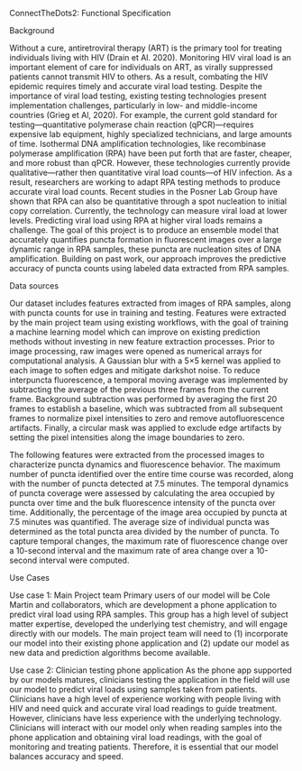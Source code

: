 ConnectTheDots2: Functional Specification

Background

Without a cure, antiretroviral therapy (ART) is the primary tool for treating individuals living with HIV (Drain et Al. 2020). Monitoring HIV viral load is an important element of care for individuals on ART, as virally suppressed patients cannot transmit HIV to others. As a result, combating the HIV epidemic requires timely and accurate viral load testing.
Despite the importance of viral load testing, existing testing technologies present implementation challenges, particularly in low- and middle-income countries (Grieg et Al, 2020). For example, the current gold standard for testing—quantitative polymerase chain reaction (qPCR)—requires expensive lab equipment, highly specialized technicians, and large amounts of time. 
Isothermal DNA amplification technologies, like recombinase polymerase amplification (RPA) have been put forth that are faster, cheaper, and more robust than qPCR. However, these technologies currently provide qualitative—rather then quantitative viral load counts—of HIV infection. As a result, researchers are working to adapt RPA testing methods to produce accurate viral load counts.
Recent studies in the Posner Lab Group have shown that RPA can also be quantitative through a spot nucleation to initial copy correlation. Currently, the technology can measure viral load at lower levels. Predicting viral load using RPA at higher viral loads remains a challenge.
The goal of this project is to produce an ensemble model that accurately quantifies puncta formation in fluorescent images over a large dynamic range in RPA samples, these puncta are nucleation sites of DNA amplification. Building on past work, our approach improves the predictive accuracy of puncta counts using labeled data extracted from RPA samples.

Data sources

Our dataset includes features extracted from images of RPA samples, along with puncta counts for use in training and testing. Features were extracted by the main project team using existing workflows, with the goal of training a machine learning model which can improve on existing prediction methods without investing in new feature extraction processes. 
Prior to image processing, raw images were opened as numerical arrays for computational analysis. A Gaussian blur with a 5×5 kernel was applied to each image to soften edges and mitigate darkshot noise. To reduce interpuncta fluorescence, a temporal moving average was implemented by subtracting the average of the previous three frames from the current frame. Background subtraction was performed by averaging the first 20 frames to establish a baseline, which was subtracted from all subsequent frames to normalize pixel intensities to zero and remove autofluorescence artifacts. Finally, a circular mask was applied to exclude edge artifacts by setting the pixel intensities along the image boundaries to zero.

The following features were extracted from the processed images to characterize puncta dynamics and fluorescence behavior. The maximum number of puncta identified over the entire time course was recorded, along with the number of puncta detected at 7.5 minutes. The temporal dynamics of puncta coverage were assessed by calculating the area occupied by puncta over time and the bulk fluorescence intensity of the puncta over time. Additionally, the percentage of the image area occupied by puncta at 7.5 minutes was quantified. The average size of individual puncta was determined as the total puncta area divided by the number of puncta. To capture temporal changes, the maximum rate of fluorescence change over a 10-second interval and the maximum rate of area change over a 10-second interval were computed.

Use Cases

Use case 1: Main Project team
Primary users of our model will be Cole Martin and collaborators, which are development a phone application to predict viral load using RPA samples. This group has a high level of subject matter expertise, developed the underlying test chemistry, and will engage directly with our models. The main project team will need to (1) incorporate our model into their existing phone application and (2) update our model as new data and prediction algorithms become available.

Use case 2: Clinician testing phone application 
As the phone app supported by our models matures, clinicians testing the application in the field will use our model to predict viral loads using samples taken from patients. Clinicians have a high level of experience working with people living with HIV and need quick and accurate viral load readings to guide treatment. However, clinicians have less experience with the underlying technology. Clinicians will interact with our model only when reading samples into the phone application and obtaining viral load readings, with the goal of monitoring and treating patients. Therefore, it is essential that our model balances accuracy and speed.
